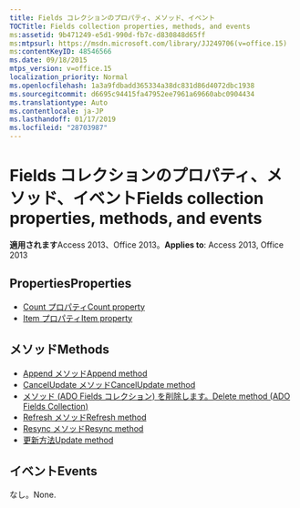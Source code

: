 ```yaml
---
title: Fields コレクションのプロパティ、メソッド、イベント
TOCTitle: Fields collection properties, methods, and events
ms:assetid: 9b471249-e5d1-990d-fb7c-d830848d65ff
ms:mtpsurl: https://msdn.microsoft.com/library/JJ249706(v=office.15)
ms:contentKeyID: 48546566
ms.date: 09/18/2015
mtps_version: v=office.15
localization_priority: Normal
ms.openlocfilehash: 1a3a9fdbadd365334a38dc831d86d4072dbc1938
ms.sourcegitcommit: d6695c94415fa47952ee7961a69660abc0904434
ms.translationtype: Auto
ms.contentlocale: ja-JP
ms.lasthandoff: 01/17/2019
ms.locfileid: "28703987"
---
```

# <a name="fields-collection-properties-methods-and-events"></a><span data-ttu-id="50587-102">Fields コレクションのプロパティ、メソッド、イベント</span><span class="sxs-lookup"><span data-stu-id="50587-102">Fields collection properties, methods, and events</span></span>

<span data-ttu-id="50587-103">**適用されます**Access 2013、Office 2013。</span><span class="sxs-lookup"><span data-stu-id="50587-103">**Applies to**: Access 2013, Office 2013</span></span>

## <a name="properties"></a><span data-ttu-id="50587-104">Properties</span><span class="sxs-lookup"><span data-stu-id="50587-104">Properties</span></span>

- [<span data-ttu-id="50587-105">Count プロパティ</span><span class="sxs-lookup"><span data-stu-id="50587-105">Count property</span></span>](count-property-ado.md)
- [<span data-ttu-id="50587-106">Item プロパティ</span><span class="sxs-lookup"><span data-stu-id="50587-106">Item property</span></span>](item-property-ado.md)

## <a name="methods"></a><span data-ttu-id="50587-107">メソッド</span><span class="sxs-lookup"><span data-stu-id="50587-107">Methods</span></span>

- [<span data-ttu-id="50587-108">Append メソッド</span><span class="sxs-lookup"><span data-stu-id="50587-108">Append method</span></span>](append-method-ado.md)
- [<span data-ttu-id="50587-109">CancelUpdate メソッド</span><span class="sxs-lookup"><span data-stu-id="50587-109">CancelUpdate method</span></span>](cancelupdate-method-ado.md)
- [<span data-ttu-id="50587-110">メソッド (ADO Fields コレクション) を削除します。</span><span class="sxs-lookup"><span data-stu-id="50587-110">Delete method (ADO Fields Collection)</span></span>](delete-method-ado-fields-collection.md)
- [<span data-ttu-id="50587-111">Refresh メソッド</span><span class="sxs-lookup"><span data-stu-id="50587-111">Refresh method</span></span>](refresh-method-ado.md)
- [<span data-ttu-id="50587-112">Resync メソッド</span><span class="sxs-lookup"><span data-stu-id="50587-112">Resync method</span></span>](resync-method-ado.md)
- [<span data-ttu-id="50587-113">更新方法</span><span class="sxs-lookup"><span data-stu-id="50587-113">Update method</span></span>](update-method-ado.md)

## <a name="events"></a><span data-ttu-id="50587-114">イベント</span><span class="sxs-lookup"><span data-stu-id="50587-114">Events</span></span>

<span data-ttu-id="50587-115">なし。</span><span class="sxs-lookup"><span data-stu-id="50587-115">None.</span></span>

